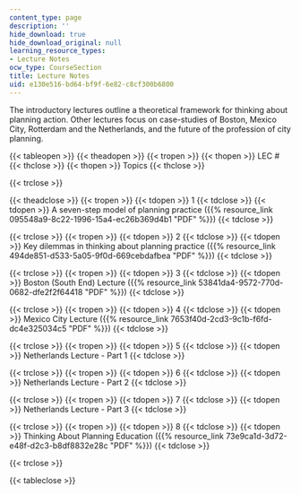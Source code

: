 ```yaml
---
content_type: page
description: ''
hide_download: true
hide_download_original: null
learning_resource_types:
- Lecture Notes
ocw_type: CourseSection
title: Lecture Notes
uid: e130e516-bd64-bf9f-6e82-c8cf300b6800
---
```


The introductory lectures outline a theoretical framework for thinking about planning action. Other lectures focus on case-studies of Boston, Mexico City, Rotterdam and the Netherlands, and the future of the profession of city planning.

{{< tableopen >}}
{{< theadopen >}}
{{< tropen >}}
{{< thopen >}}
LEC #
{{< thclose >}}
{{< thopen >}}
Topics
{{< thclose >}}

{{< trclose >}}

{{< theadclose >}}
{{< tropen >}}
{{< tdopen >}}
1
{{< tdclose >}}
{{< tdopen >}}
A seven-step model of planning practice ({{% resource_link 095548a9-8c22-1996-15a4-ec26b369d4b1 "PDF" %}})
{{< tdclose >}}

{{< trclose >}}
{{< tropen >}}
{{< tdopen >}}
2
{{< tdclose >}}
{{< tdopen >}}
Key dilemmas in thinking about planning practice ({{% resource_link 494de851-d533-5a05-9f0d-669cebdafbea "PDF" %}})
{{< tdclose >}}

{{< trclose >}}
{{< tropen >}}
{{< tdopen >}}
3
{{< tdclose >}}
{{< tdopen >}}
Boston (South End) Lecture ({{% resource_link 53841da4-9572-770d-0682-dfe2f2f64418 "PDF" %}})
{{< tdclose >}}

{{< trclose >}}
{{< tropen >}}
{{< tdopen >}}
4
{{< tdclose >}}
{{< tdopen >}}
Mexico City Lecture ({{% resource_link 7653f40d-2cd3-9c1b-f6fd-dc4e325034c5 "PDF" %}})
{{< tdclose >}}

{{< trclose >}}
{{< tropen >}}
{{< tdopen >}}
5
{{< tdclose >}}
{{< tdopen >}}
Netherlands Lecture - Part 1
{{< tdclose >}}

{{< trclose >}}
{{< tropen >}}
{{< tdopen >}}
6
{{< tdclose >}}
{{< tdopen >}}
Netherlands Lecture - Part 2
{{< tdclose >}}

{{< trclose >}}
{{< tropen >}}
{{< tdopen >}}
7
{{< tdclose >}}
{{< tdopen >}}
Netherlands Lecture - Part 3
{{< tdclose >}}

{{< trclose >}}
{{< tropen >}}
{{< tdopen >}}
8
{{< tdclose >}}
{{< tdopen >}}
Thinking About Planning Education ({{% resource_link 73e9ca1d-3d72-e48f-d2c3-b8df8832e28c "PDF" %}})
{{< tdclose >}}

{{< trclose >}}

{{< tableclose >}}